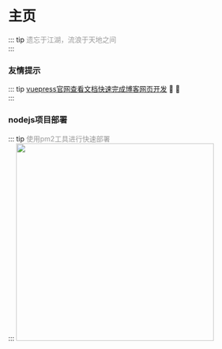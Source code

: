 # 主页
::: tip  <span style="color:#999;font-weight: initial;">遗忘于江湖，流浪于天地之间</span>
 &ensp;                     				  
:::
### 友情提示
::: tip <span style="color:#999;font-weight: initial;"><a href="http://caibaojian.com/vuepress/">vuepress官网查看文档快速完成博客网页开发</a></span> 🎉 💯
&ensp;                     				  
:::
### nodejs项目部署
::: tip   <span style="color:#999;font-weight: initial;">使用pm2工具进行快速部署</span>
&ensp;                     				  
:::
<img src="man.jpg" style="width:400px"/>
